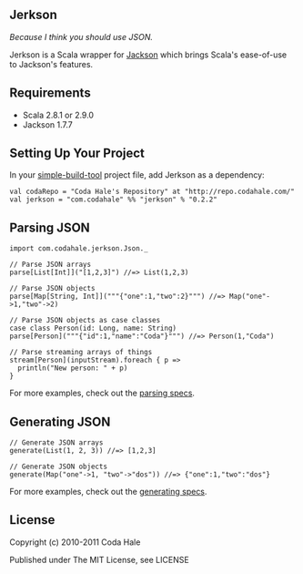 Jerkson
-------

*Because I think you should use JSON.*

Jerkson is a Scala wrapper for [Jackson](http://jackson.codehaus.org/) which
brings Scala's ease-of-use to Jackson's features.


Requirements
------------

* Scala 2.8.1 or 2.9.0
* Jackson 1.7.7


Setting Up Your Project
-----------------------

In your [simple-build-tool](http://code.google.com/p/simple-build-tool/) project
file, add Jerkson as a dependency:
    
    val codaRepo = "Coda Hale's Repository" at "http://repo.codahale.com/"
    val jerkson = "com.codahale" %% "jerkson" % "0.2.2"


Parsing JSON
------------

    import com.codahale.jerkson.Json._
    
    // Parse JSON arrays
    parse[List[Int]]("[1,2,3]") //=> List(1,2,3)
    
    // Parse JSON objects
    parse[Map[String, Int]]("""{"one":1,"two":2}""") //=> Map("one"->1,"two"->2)
    
    // Parse JSON objects as case classes
    case class Person(id: Long, name: String)
    parse[Person]("""{"id":1,"name":"Coda"}""") //=> Person(1,"Coda")
    
    // Parse streaming arrays of things
    stream[Person](inputStream).foreach { p =>
      println("New person: " + p)
    }

For more examples, check out the [parsing specs](https://github.com/codahale/jerkson/blob/master/src/test/scala/com/codahale/jerkson/tests/JsonParsingSpec.scala).


Generating JSON
---------------

    // Generate JSON arrays
    generate(List(1, 2, 3)) //=> [1,2,3]
    
    // Generate JSON objects
    generate(Map("one"->1, "two"->"dos")) //=> {"one":1,"two":"dos"}

For more examples, check out the [generating specs](https://github.com/codahale/jerkson/blob/master/src/test/scala/com/codahale/jerkson/tests/JsonGenerationSpec.scala).


License
-------

Copyright (c) 2010-2011 Coda Hale

Published under The MIT License, see LICENSE
